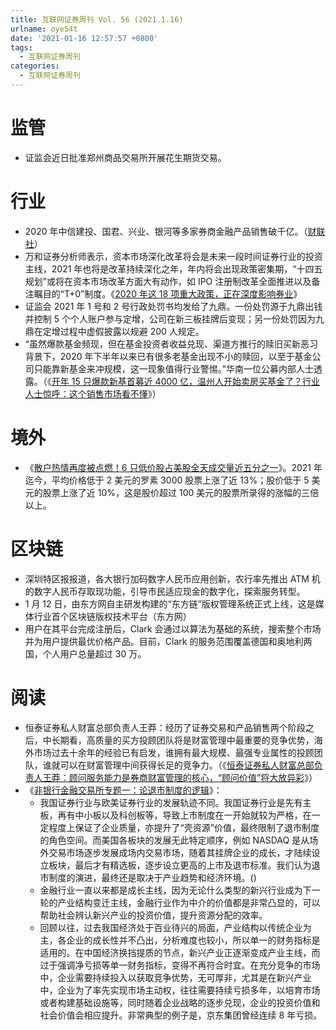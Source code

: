 ```yaml
---
title: 互联网证券周刊 Vol. 56 (2021.1.16)
urlname: oye54t
date: '2021-01-16 12:57:57 +0800'
tags:
  - 互联网证券周刊
categories:
  - 互联网证券周刊
---
```


# 监管

- 证监会近日批准郑州商品交易所开展花生期货交易。

# 行业

- 2020 年中信建投、国君、兴业、银河等多家券商金融产品销售破千亿。（[财联社](https://api3.cls.cn/share/article/663362?os=android&sv=734&app=)）
- 万和证券分析师表示，资本市场深化改革将会是未来一段时间证券行业的投资主线，2021 年也将是改革持续深化之年，年内将会出现政策密集期，“十四五规划”或将在资本市场改革方面大有动作，如 IPO 注册制改革全面推进以及备注瞩目的“T+0”制度。《[2020 年这 18 项重大政策，正在深度影响券业](https://api3.cls.cn/share/article/661678?os=android&sv=734&app=)》
- 证监会 2021 年 1 号和 2 号行政处罚书均发给了九鼎。一份处罚源于九鼎出钱并控制 5 个个人账户参与定增，公司在新三板挂牌后变现；另一份处罚因为九鼎在定增过程中虚假披露以规避 200 人规定。
- “虽然爆款基金频现，但在基金投资者收益兑现、渠道方推行的赎旧买新恶习背景下，2020 年下半年以来已有很多老基金出现不小的赎回，以至于基金公司只能靠新基金来冲规模，这一现象值得行业警惕。”华南一位公募内部人士透露。（《[开年 15 只爆款新基首募近 4000 亿，温州人开始卖房买基金了？行业人士惊呼：这个销售市场看不懂](https://api3.cls.cn/share/article/662778?os=android&sv=734&app=)》）

# 境外

- 《[散户热情再度被点燃！6 只低价股占美股全天成交量近五分之一](https://cn.investing.com/news/stock-market-news/article-1991876)》。2021 年迄今，平均价格低于 2 美元的罗素 3000 股票上涨了近 13%；股价低于 5 美元的股票上涨了近 10%，这是股价超过 100 美元的股票所录得的涨幅的三倍以上。

# 区块链

- 深圳特区报报道，各大银行加码数字人民币应用创新，农行率先推出 ATM 机的数字人民币存取现功能，引导市民适应现金的数字化，探索服务转型。
- 1 月 12 日，由东方网自主研发构建的“东方链”版权管理系统正式上线，这是媒体行业首个区块链版权技术平台（东方网）
- 用户在其平台完成注册后，Clark 会通过以算法为基础的系统，搜索整个市场并为用户提供最优价格产品。目前，Clark 的服务范围覆盖德国和奥地利两国，个人用户总量超过 30 万。

# 阅读

- 恒泰证券私人财富总部负责人王莽：经历了证券交易和产品销售两个阶段之后，中长期看，高质量的买方投顾团队将是财富管理中最重要的竞争优势，海外市场过去十余年的经验已有启发，谁拥有最大规模、最强专业属性的投顾团队，谁就可以在财富管理中间获得长足的竞争力。（《[恒泰证券私人财富总部负责人王莽：顾问服务能力是券商财富管理的核心，“顾问价值”将大放异彩](https://api3.cls.cn/share/article/664051?os=android&sv=734&app=)》）
- 《[非银行金融交易所专题一：论退市制度的逻辑](http://data.eastmoney.com/report/zw_industry.jshtml?encodeUrl=KoL3ajxbfBfZcygos7RXxzSEUxYH63w7h27iGx/+P5o=)》：
  - 我国证券行业与欧美证券行业的发展轨迹不同。我国证券行业是先有主板，再有中小板以及科创板等，导致上市制度在一开始就较为严格，在一定程度上保证了企业质量，亦提升了“壳资源”价值，最终限制了退市制度的角色空间。而美国各板块的发展无此特定顺序，例如 NASDAQ 是从场外交易市场逐步发展成场内交易市场，随着其挂牌企业的成长，才陆续设立板块，最后才有精选板，逐步设立更高的上市及退市标准。我们认为退市制度的演进，最终还是取决于产业趋势和经济环境。()
  - 金融行业一直以来都是成长主线，因为无论什么类型的新兴行业成为下一轮的产业结构变迁主线，金融行业作为中介的价值都是非常凸显的，可以帮助社会辨认新兴产业的投资价值，提升资源分配的效率。
  - 回顾以往，过去我国经济处于百业待兴的局面，产业结构以传统企业为主，各企业的成长性并不凸出，分析难度也较小，所以单一的财务指标是适用的。在中国经济换挡提质的节点，新兴产业正逐渐变成产业主线，而过于强调净亏损等单一财务指标，变得不再符合时宜。在充分竞争的市场中，企业需要持续投入以获取竞争优势，无可厚非，尤其是在新兴产业中，企业为了率先实现市场主动权，往往需要持续亏损多年，以培育市场或者构建基础设施等，同时随着企业战略的逐步兑现，企业的投资价值和社会价值会相应提升。非常典型的例子是，京东集团曾经连续 8 年亏损。
